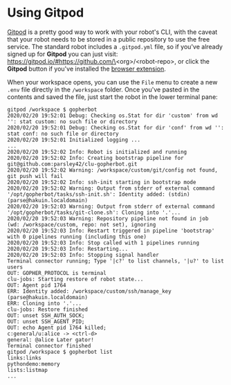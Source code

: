 # Using Gitpod

[Gitpod](https://gitpod.io) is a pretty good way to work with your robot's CLI, with the caveat that your robot needs to be stored in a public repository to use the free service. The standard robot includes a `.gitpod.yml` file, so if you've already signed up for **Gitpod** you can just visit: https://gitpod.io/#https://github.com/\<org\>/\<robot-repo\>, or click the **Gitpod** button if you've installed the [browser extension](https://www.gitpod.io/docs/browser-extension).

When your workspace opens, you can use the `File` menu to create a new `.env` file directly in the `/workspace` folder. Once you've pasted in the contents and saved the file, just start the robot in the lower terminal pane:
```
gitpod /workspace $ gopherbot 
2020/02/20 19:52:01 Debug: Checking os.Stat for dir 'custom' from wd '': stat custom: no such file or directory
2020/02/20 19:52:01 Debug: Checking os.Stat for dir 'conf' from wd '': stat conf: no such file or directory
2020/02/20 19:52:01 Initialized logging ...
...
2020/02/20 19:52:02 Info: Robot is initialized and running
2020/02/20 19:52:02 Info: Creating bootstrap pipeline for git@github.com:parsley42/clu-gopherbot.git
2020/02/20 19:52:02 Warning: /workspace/custom/git/config not found, git push will fail
2020/02/20 19:52:02 Info: ssh-init starting in bootstrap mode
2020/02/20 19:52:02 Warning: Output from stderr of external command '/opt/gopherbot/tasks/ssh-init.sh': Identity added: (stdin) (parse@hakuin.localdomain)
2020/02/20 19:52:03 Warning: Output from stderr of external command '/opt/gopherbot/tasks/git-clone.sh': Cloning into '.'...
2020/02/20 19:52:03 Warning: Repository pipeline not found in job  (wd: /workspace/custom, repo: not set), ignoring
2020/02/20 19:52:03 Info: Restart triggered in pipeline 'bootstrap' with 0 pipelines running (including this one)
2020/02/20 19:52:03 Info: Stop called with 1 pipelines running
2020/02/20 19:52:03 Info: Restarting...
2020/02/20 19:52:03 Info: Stopping signal handler
Terminal connector running; Type '|c?' to list channels, '|u?' to list users
OUT: GOPHER_PROTOCOL is terminal
clu-jobs: Starting restore of robot state...
OUT: Agent pid 1764
ERR: Identity added: /workspace/custom/ssh/manage_key (parse@hakuin.localdomain)
ERR: Cloning into '.'...
clu-jobs: Restore finished
OUT: unset SSH_AUTH_SOCK;
OUT: unset SSH_AGENT_PID;
OUT: echo Agent pid 1764 killed;
c:general/u:alice -> <ctrl-d>
general: @alice Later gator!
Terminal connector finished
gitpod /workspace $ gopherbot list
links:links
pythondemo:memory
lists:listmap
...
```
